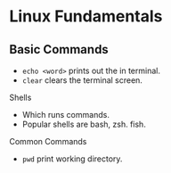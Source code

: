 # Linux Fundamentals

## Basic Commands
- ```echo <word>``` prints out the <word> in terminal.
- ```clear``` clears the terminal screen.

Shells
- Which runs commands.
- Popular shells are bash, zsh. fish.

Common Commands
- ```pwd``` print working directory.
